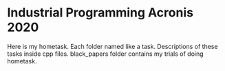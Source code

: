 # Industrial Programming Acronis 2020
Here is my hometask. Each folder named like a task. Descriptions of these tasks inside cpp files. black_papers folder contains my trials of doing hometask.